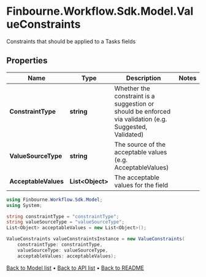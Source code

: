 # Finbourne.Workflow.Sdk.Model.ValueConstraints
Constraints that should be applied to a Tasks fields

## Properties

Name | Type | Description | Notes
------------ | ------------- | ------------- | -------------
**ConstraintType** | **string** | Whether the constraint is a suggestion or should be enforced via validation (e.g. Suggested, Validated) | 
**ValueSourceType** | **string** | The source of the acceptable values (e.g. AcceptableValues) | 
**AcceptableValues** | **List&lt;Object&gt;** | The acceptable values for the field | 

```csharp
using Finbourne.Workflow.Sdk.Model;
using System;

string constraintType = "constraintType";
string valueSourceType = "valueSourceType";
List<Object> acceptableValues = new List<Object>();

ValueConstraints valueConstraintsInstance = new ValueConstraints(
    constraintType: constraintType,
    valueSourceType: valueSourceType,
    acceptableValues: acceptableValues);
```

[Back to Model list](../README.md#documentation-for-models) &#8226; [Back to API list](../README.md#documentation-for-api-endpoints) &#8226; [Back to README](../README.md)
